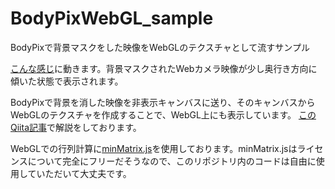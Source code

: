 # BodyPixWebGL_sample
BodyPixで背景マスクをした映像をWebGLのテクスチャとして流すサンプル

[こんな感じ](https://hexagramnm.github.io/BodyPixWebGL_sample/index.html)に動きます。背景マスクされたWebカメラ映像が少し奥行き方向に傾いた状態で表示されます。

BodyPixで背景を消した映像を非表示キャンバスに送り、そのキャンバスからWebGLのテクスチャを作成することで、WebGL上にも表示しています。
[このQiita記事](https://qiita.com/HexagramNM/items/b967dfd3733ecee1a084)で解説をしております。

WebGLでの行列計算に[minMatrix.js](https://wgld.org/d/library/l001.html)を使用しております。minMatrix.jsはライセンスについて完全にフリーだそうなので、このリポジトリ内のコードは自由に使用していただいて大丈夫です。
